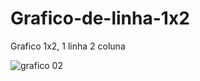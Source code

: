 # Grafico-de-linha-1x2

Grafico 1x2, 1 linha 2 coluna

![grafico 02](https://github.com/petwillian/Grafico-de-linha-1x2/assets/44210315/0f8c401c-ebef-4575-804f-cadf2ffa1248)
